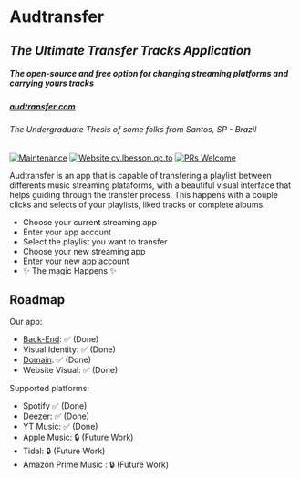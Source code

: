 # Audtransfer
## _The Ultimate Transfer Tracks Application_
##### _The open-source and free option for changing streaming platforms and carrying yours tracks_

##### [audtransfer.com](audtransfer.com)
###### The Undergraduate Thesis of some folks from Santos, SP - Brazil
[![Maintenance](https://img.shields.io/badge/Maintained%3F-yes-green.svg)](https://github.com/brunomistro/audtransfer/graphs/commit-activity) [![Website cv.lbesson.qc.to](https://img.shields.io/website?down_color=lightgrey&down_message=offilne&up_color=green&up_message=online&url=https%3A%2F%2Faudtransfer.com)](https://audtransfer.com/) [![PRs Welcome](https://img.shields.io/badge/PRs-welcome-brightgreen.svg?style=flat-square)](https://github.com/brunomistro/audtransfer/pulls)

Audtransfer is an app that is capable of transfering a playlist between differents music streaming plataforms,
with a beautiful visual interface that helps guiding through the transfer process.
This happens with a couple clicks and selects of your playlists, liked tracks or complete albums.

- Choose your current streaming app
- Enter your app account
- Select the playlist you want to transfer
- Choose your new streaming app
- Enter your new app account
- ✨ The magic Happens ✨   

## Roadmap
Our app:
 - [Back-End](https://github.com/brunomistro/audtransfer-node): ✅ (Done)
 - Visual Identity: ✅ (Done)
 - [Domain](audtransfer.com): ✅ (Done)
 - Website Visual: ✅ (Done)

Supported platforms:

- Spotify ✅ (Done)
- Deezer: ✅ (Done)
- YT Music: ✅ (Done)
- Apple Music: 🔒 (Future Work)
- Tidal: 🔒 (Future Work)
- Amazon Prime Music : 🔒 (Future Work)
